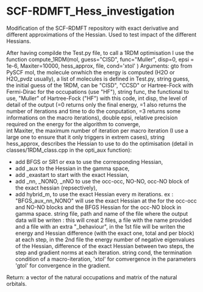 # SCF-RDMFT_Hess_investigation
Modification of the SCF-RDMFT repository with exact derivative and different approximations of the Hessian. Used to test impact of the different Hessians.

After having compilde the Test.py file, to call a 1RDM optimisation I use the function
compute_1RDM(mol, guess="CISD", func="Muller", disp=0, epsi = 1e-6, Maxiter=10000, 
                 hess_approx, file, cond='xtol' )
Arguments:
gto from PySCF mol, the molecule onwhich the energy is computed (H2O or H2O_pvdz usually), a list of molecules is defined in Test.py,
string guess, the initial guess of the 1RDM, can be "CISD", "CCSD" or Hartree-Fock with Fermi-Dirac for the occupations (use "HF"),
string func, the functional to use, "Muller" of Hartree-Fock ("HF") with this code,
int disp, the level of detail of the output (=0 returns only the final energy, =1 also returns the number of iterations and time to do the 
  conputation, =3 returns some informations on the macro iterations),
double epsi, relative precision required on the energy for the algorithm to converge,  
int Maxiter, the maximum number of iteration per macro iteration (I use a large one to ensure that it only triggers in extrem cases),
string hess_approx, describes the Hessian to use to do the optimisation (detail in classes/1RDM_class.cpp in the opti_aux function):
  - add BFGS or SR1 or exa to use the corresponding Hessian,
  - add _aux to the Hessian in the gamma space,
  - add _exastart to start with the exact Hessian,
  - add _nn, _NONO, _nNO to use the occ-occ, NO-NO, occ-NO block of the exact hessian (repsectively),
  - add hybrid_m, to use the exact Hessian every m iterations.
  ex : "BFGS_aux_nn_NONO" will use the exact Hessian at the for the occ-occ and NO-NO blocks and the BFGS Hessian for the occ-NO block in gamma space.
string file, path and name of the file where the output data will be writen :
  this will creat 2 files, a file with the name provided and a file with an extra "_behaviour",
  in the 1st file will be writen the energy and Hessian difference (with the exact one, total and per block) at each step,
  in the 2nd file the energy number of negative eigenvalues of the Hessian, difference of the exact Hessian between two steps, the step and gradient norms at each iteration.
string cond, the termination condition of a macro-iteration, 'xtol' for comvergence in the parameters 'gtol' for convergence in the gradient.

Return:
a vector of the natural occupations and matrix of the natural orbitals. 
